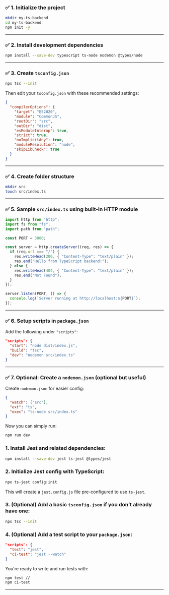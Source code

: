 
### ✅ 1. Initialize the project
```bash
mkdir my-ts-backend
cd my-ts-backend
npm init -y
```

---

### ✅ 2. Install development dependencies
```bash
npm install --save-dev typescript ts-node nodemon @types/node
```

---

### ✅ 3. Create `tsconfig.json`
```bash
npx tsc --init
```


Then edit your `tsconfig.json` with these recommended settings:

```json
{
  "compilerOptions": {
    "target": "ES2020",
    "module": "CommonJS",
    "rootDir": "src",
    "outDir": "dist",
    "esModuleInterop": true,
    "strict": true,
    "noImplicitAny": true,
    "moduleResolution": "node",
    "skipLibCheck": true
  }
}
```

---

### ✅ 4. Create folder structure
```bash
mkdir src
touch src/index.ts
```

---

### ✅ 5. Sample `src/index.ts` using built-in HTTP module

```ts
import http from "http";
import fs from "fs";
import path from "path";

const PORT = 3000;

const server = http.createServer((req, res) => {
  if (req.url === "/") {
    res.writeHead(200, { "Content-Type": "text/plain" });
    res.end("Hello from TypeScript backend!");
  } else {
    res.writeHead(404, { "Content-Type": "text/plain" });
    res.end("Not Found");
  }
});

server.listen(PORT, () => {
  console.log(`Server running at http://localhost:${PORT}`);
});
```

---

### ✅ 6. Setup scripts in `package.json`
Add the following under `"scripts"`:

```json
"scripts": {
  "start": "node dist/index.js",
  "build": "tsc",
  "dev": "nodemon src/index.ts"
}
```

---

### ✅ 7. Optional: Create a `nodemon.json` (optional but useful)

Create `nodemon.json` for easier config:

```json
{
  "watch": ["src"],
  "ext": "ts",
  "exec": "ts-node src/index.ts"
}
```

Now you can simply run:
```bash
npm run dev
```


### 1. Install Jest and related dependencies:
```bash
npm install --save-dev jest ts-jest @types/jest 
```

### 2. Initialize Jest config with TypeScript:
```bash
npx ts-jest config:init
```

This will create a `jest.config.js` file pre-configured to use `ts-jest`.

### 3. (Optional) Add a basic `tsconfig.json` if you don’t already have one:
```bash
npx tsc --init
```

### 4. (Optional) Add a test script to your `package.json`:
```json
"scripts": {
  "test": "jest",
  "ci-test": "jest --watch"
}
```

You're ready to write and run tests with:
```bash
npm test //
npm ci-test
```

---


